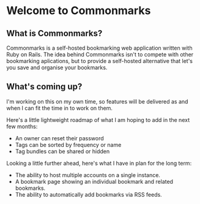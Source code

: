 # Welcome to Commonmarks

## What is Commonmarks?

Commonmarks is a self-hosted bookmarking web application written with Ruby on Rails. The idea behind Commonmarks isn't to compete with other bookmarking aplications, but to provide a self-hosted alternative that let's you save and organise your bookmarks.

## What's coming up?

I'm working on this on my own time, so features will be delivered as and when I can fit the time in to work on them.

Here's a little lightweight roadmap of what I am hoping to add in the next few months:

- An owner can reset their password
- Tags can be sorted by frequency or name
- Tag bundles can be shared or hidden

Looking a little further ahead, here's what I have in plan for the long term:

- The ability to host multiple accounts on a single instance.
- A bookmark page showing an individual bookmark and related bookmarks.
- The ability to automatically add bookmarks via RSS feeds.
